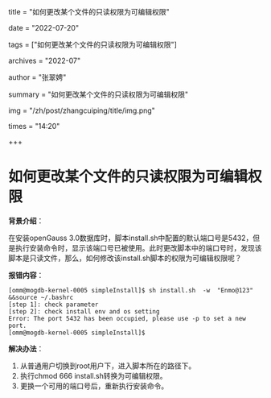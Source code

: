 title = "如何更改某个文件的只读权限为可编辑权限" 

date = "2022-07-20" 

tags = ["如何更改某个文件的只读权限为可编辑权限"] 

archives = "2022-07" 

author = "张翠娉" 

summary = "如何更改某个文件的只读权限为可编辑权限"

img = "/zh/post/zhangcuiping/title/img.png" 

times = "14:20"

+++

# 如何更改某个文件的只读权限为可编辑权限

**背景介绍**：

在安装openGauss 3.0数据库时，脚本install.sh中配置的默认端口号是5432，但是执行安装命令时，显示该端口号已被使用。此时更改脚本中的端口号时，发现该脚本是只读文件，那么，如何修改该install.sh脚本的权限为可编辑权限呢？

**报错内容**：

```
[omm@mogdb-kernel-0005 simpleInstall]$ sh install.sh  -w  "Enmo@123" &&source ~/.bashrc
[step 1]: check parameter
[step 2]: check install env and os setting
Error: The port 5432 has been occupied, please use -p to set a new port.
[omm@mogdb-kernel-0005 simpleInstall]$ 
```

**解决办法**：

1. 从普通用户切换到root用户下，进入脚本所在的路径下。
2. 执行chmod 666 install.sh转换为可编辑权限。
3. 更换一个可用的端口号后，重新执行安装命令。



